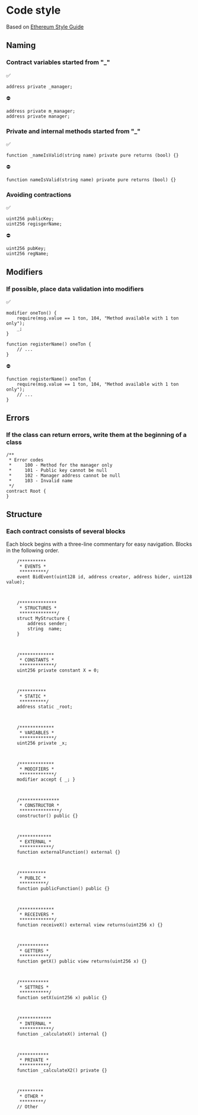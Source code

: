 # Code style
Based on [Ethereum Style Guide](https://docs.soliditylang.org/en/v0.8.5/style-guide.html)

## Naming
### Contract variables started from "_"
✅
```sol
address private _manager;
```

⛔️
```sol
address private m_manager;
address private manager;
```

### Private and internal methods started from "_"
✅
```sol
function _nameIsValid(string name) private pure returns (bool) {}
```

⛔️
```sol
function nameIsValid(string name) private pure returns (bool) {}
```

### Avoiding contractions
✅
```sol
uint256 publicKey;
uint256 regisgerName;
```

⛔️
```sol
uint256 pubKey;
uint256 regName;
```


## Modifiers
### If possible, place data validation into modifiers
✅
```sol
modifier oneTon() {
    require(msg.value == 1 ton, 104, "Method available with 1 ton only");
    _;
}

function registerName() oneTon {
    // ...
}
```

⛔️
```sol
function registerName() oneTon {
    require(msg.value == 1 ton, 104, "Method available with 1 ton only");
    // ...
}
```

## Errors
### If the class can return errors, write them at the beginning of a class
```sol
/**
 * Error codes
 *     100 - Method for the manager only
 *     101 - Public key cannot be null
 *     102 - Manager address cannot be null
 *     103 - Invalid name
 */
contract Root {
}
```

## Structure
### Each contract consists of several blocks
Each block begins with a three-line commentary for easy navigation. Blocks in the following order.
```sol
    /**********
     * EVENTS *
     **********/
    event BidEvent(uint128 id, address creator, address bider, uint128 value);
    
    
    
    /**************
     * STRUCTURES *
     **************/
    struct MyStructure {
        address sender;
        string  name;
    }
    
    
    
    /*************
     * CONSTANTS *
     *************/
    uint256 private constant X = 0;
    
    
    
    /**********
     * STATIC *
     **********/
    address static _root;
    
    
    
    /*************
     * VARIABLES *
     *************/
    uint256 private _x;
    
    
    
    /*************
     * MODIFIERS *
     *************/
    modifier accept { _; }
    
    
    
    /***************
     * CONSTRUCTOR *
     ***************/
    constructor() public {}
    
    
    
    /************
     * EXTERNAL *
     ************/
    function externalFunction() external {}
    
    
    
    /**********
     * PUBLIC *
     **********/
    function publicFunction() public {}
    
    
    
    /*************
     * RECEIVERS *
     *************/
    function receiveX() external view returns(uint256 x) {}
    
    
    
    /***********
     * GETTERS *
     ***********/
    function getX() public view returns(uint256 x) {}
    
    
    
    /***********
     * SETTRES *
     ***********/
    function setX(uint256 x) public {}
    
    
    
    /************
     * INTERNAL *
     ************/
    function _calculateX() internal {}
    
    
    
    /***********
     * PRIVATE *
     ***********/
    function _calculateX2() private {}
    
    
    
    /*********
     * OTHER *
     *********/
    // Other
```